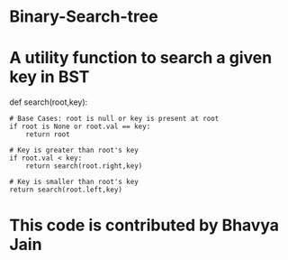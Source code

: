 # Binary-Search-tree
# A utility function to search a given key in BST
def search(root,key):
	
	# Base Cases: root is null or key is present at root
	if root is None or root.val == key:
		return root

	# Key is greater than root's key
	if root.val < key:
		return search(root.right,key)

	# Key is smaller than root's key
	return search(root.left,key)

# This code is contributed by Bhavya Jain
